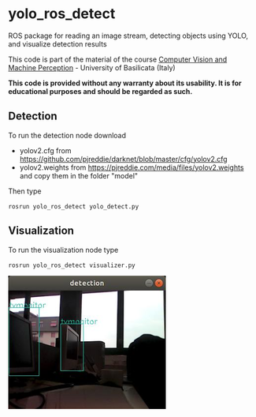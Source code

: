 # yolo_ros_detect
ROS package for reading an image stream, detecting objects using YOLO, and visualize detection results

This code is part of the material of the course [Computer Vision and Machine Perception](http://web.unibas.it/bloisi/corsi/visione-e-percezione.html) - University of Basilicata (Italy)

**This code is provided without any warranty about its usability. It is for educational purposes and should be regarded as such.**

## Detection
To run the detection node download
- yolov2.cfg from https://github.com/pjreddie/darknet/blob/master/cfg/yolov2.cfg
- yolov2.weights from https://pjreddie.com/media/files/yolov2.weights
and copy them in the folder "model"

Then type
```
rosrun yolo_ros_detect yolo_detect.py
```

## Visualization
To run the visualization node type
```
rosrun yolo_ros_detect visualizer.py
```
![result](result.jpg)




